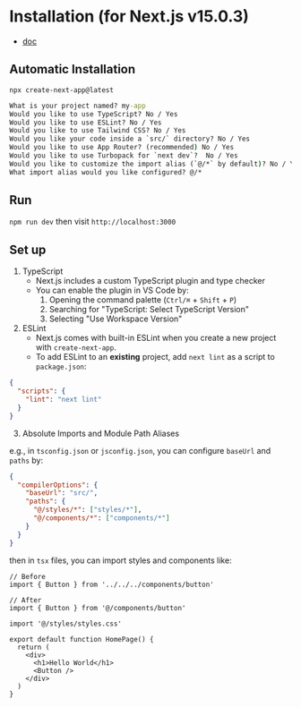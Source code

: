 # Installation (for Next.js v15.0.3)

- [doc](https://nextjs.org/docs)

## Automatic Installation

`npx create-next-app@latest`

```cmd
What is your project named? my-app
Would you like to use TypeScript? No / Yes
Would you like to use ESLint? No / Yes
Would you like to use Tailwind CSS? No / Yes
Would you like your code inside a `src/` directory? No / Yes
Would you like to use App Router? (recommended) No / Yes
Would you like to use Turbopack for `next dev`?  No / Yes
Would you like to customize the import alias (`@/*` by default)? No / Yes
What import alias would you like configured? @/*
```

## Run

`npm run dev` then visit `http://localhost:3000`

## Set up

1. TypeScript
   - Next.js includes a custom TypeScript plugin and type checker
   - You can enable the plugin in VS Code by:
     1. Opening the command palette (`Ctrl/⌘` + `Shift` + `P`)
     2. Searching for "TypeScript: Select TypeScript Version"
     3. Selecting "Use Workspace Version"
2. ESLint
   - Next.js comes with built-in ESLint when you create a new project with `create-next-app`.
   - To add ESLint to an **existing** project, add `next lint` as a script to `package.json`:

  ```json
  {
    "scripts": {
      "lint": "next lint"
    }
  }
  ```
  
3. Absolute Imports and Module Path Aliases

e.g., in `tsconfig.json` or `jsconfig.json`, you can configure `baseUrl` and `paths` by:

```json
{
  "compilerOptions": {
    "baseUrl": "src/",
    "paths": {
      "@/styles/*": ["styles/*"],
      "@/components/*": ["components/*"]
    }
  }
}
```

then in `tsx` files, you can import styles and components like:

```tsx
// Before
import { Button } from '../../../components/button'
 
// After
import { Button } from '@/components/button'

import '@/styles/styles.css'
 
export default function HomePage() {
  return (
    <div>
      <h1>Hello World</h1>
      <Button />
    </div>
  )
}
```